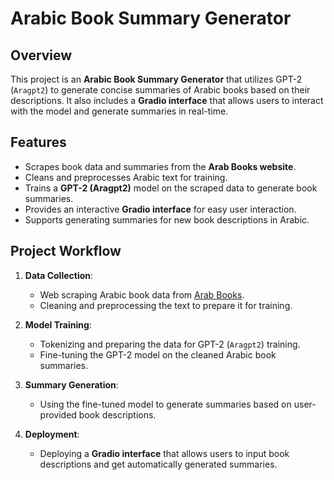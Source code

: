 # Arabic Book Summary Generator

## Overview
This project is an **Arabic Book Summary Generator** that utilizes GPT-2 (`Aragpt2`) to generate concise summaries of Arabic books based on their descriptions. It also includes a **Gradio interface** that allows users to interact with the model and generate summaries in real-time.

## Features
- Scrapes book data and summaries from the **Arab Books website**.
- Cleans and preprocesses Arabic text for training.
- Trains a **GPT-2 (Aragpt2)** model on the scraped data to generate book summaries.
- Provides an interactive **Gradio interface** for easy user interaction.
- Supports generating summaries for new book descriptions in Arabic.

## Project Workflow
1. **Data Collection**: 
   - Web scraping Arabic book data from [Arab Books](https://arab-books.com/).
   - Cleaning and preprocessing the text to prepare it for training.

2. **Model Training**:
   - Tokenizing and preparing the data for GPT-2 (`Aragpt2`) training.
   - Fine-tuning the GPT-2 model on the cleaned Arabic book summaries.

3. **Summary Generation**:
   - Using the fine-tuned model to generate summaries based on user-provided book descriptions.

4. **Deployment**:
   - Deploying a **Gradio interface** that allows users to input book descriptions and get automatically generated summaries.


